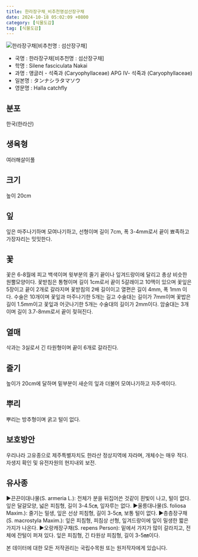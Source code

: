```yaml
---
title: 한라장구채_비추천명섬산장구채
date: 2024-10-18 05:02:09 +0800
category: [식물도감]
tag: [식물도감]
---
```




![한라장구채[비추천명 : 섬산장구채]](/fileUpload/plants/basic/Caryophyllaceae/Silene/9052/1_th2.JPG)
- 국명 : 한라장구채[비추천명 : 섬산장구채]
- 학명 : Silene fasciculata Nakai
- 과명 : 앵글러 - 석죽과 (Caryophyllaceae) APG Ⅳ- 석죽과 (Caryophyllaceae)
- 일본명 : タンナシラタマソウ
- 영문명 : Halla catchfly


## 분포
한국(한라산) 
## 생육형
여러해살이풀
## 크기
높이 20cm
## 잎
잎은 마주나기하며 모여나기하고, 선형이며 길이 7cm, 폭 3-4mm로서 끝이 뾰족하고 가장자리는 밋밋한다.
## 꽃
꽃은 6-8월에 피고 백색이며 윗부분의 줄기 끝이나 잎겨드랑이에 달리고 총상 비슷한 원뿔모양이다. 꽃받침은 통형이며 길이 1cm로서 끝이 5갈래이고 10맥이 있으며 꽃잎은 5장이고 끝이 2개로 갈라지며 꽃받침의 2배 길이이고 열편은 길이 4mm, 폭 1mm 이다. 수술은 10개이며 꽃잎과 마주나기한 5개는 길고 수술대는 길이가 7mm이며 꽃밥은 길이 1.5mm이고 꽃잎과 어긋나기한 5개는 수술대의 길이가 2mm이다. 암술대는 3개이며 길이 3.7-8mm로서 끝이 젖혀진다.
## 열매
삭과는 3실로서 긴 타원형이며 끝이 6개로 갈라진다.
## 줄기
높이가 20cm에 달하며 밑부분이 새순의 잎과 더불어 모여나기하고 자주색이다.
## 뿌리
뿌리는 방추형이며 굵고 털이 없다.
## 보호방안
우리나라 고유종으로 제주특별자치도 한라산 정상지역에 자라며, 개체수는 매우 적다. 자생지 확인 및 유전자원의 현지내외 보전.
## 유사종
▶끈끈이대나물(S. armeria L.): 전체가 분을 뒤집어쓴 것같이 흰빛이 나고, 털이 없다. 잎은 달걀모양, 넓은 피침형, 길이 3-4.5㎝, 잎자루는 없다.▶울릉대나물(S. foliosa Maxim.): 줄기는 밀생, 잎은 선상 피침형, 길이 3-5㎝, 보통 털이 없다.▶층층장구채(S. macrostyla Maxim.): 잎은 피침형, 피침상 선형, 잎겨드랑이에 잎이 밀생한 짧은 가지가 나온다.▶오랑캐장구채(S. repens Person): 밑에서 가지가 많이 갈라지고, 전체에 잔털이 퍼져 있다. 잎은 피침형, 긴 타원상 피침형, 길이 3-5㎜이다.






본 데이터에 대한 모든 저작권리는 국립수목원 또는 원저작자에게 있습니다.

